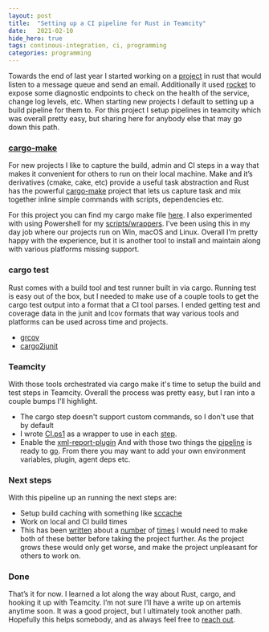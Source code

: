```yaml
---
layout:	post
title:	"Setting up a CI pipeline for Rust in Teamcity"
date:	2021-02-10
hide_hero: true
tags: continous-integration, ci, programming
categories: programming
---
```


Towards the end of last year I started working on a [project](https://github.com/n0mn0m/artemis/) in rust that would listen to a message queue and send an email. Additionally it used [rocket](https://rocket.rs/) to expose some diagnostic endpoints to check on the health of the service, change log levels, etc. When starting new projects I default to setting up a build pipeline for them to. For this project I setup pipelines in teamcity which was overall pretty easy, but sharing here for anybody else that may go down this path.

### [cargo-make](https://github.com/sagiegurari/cargo-make)

For new projects I like to capture the build, admin and CI steps in a way that makes it convenient for others to run on their local machine. Make and it’s derivatives (cmake, cake, etc) provide a useful task abstraction and Rust has the powerful [cargo-make](https://github.com/sagiegurari/cargo-make) project that lets us capture task and mix together inline simple commands with scripts, dependencies etc.

For this project you can find my cargo make file [here](https://github.com/n0mn0m/artemis/tree/Makefile.toml). I also experimented with using Powershell for my [scripts/wrappers](https://github.com/n0mn0m/artemis/tree/tools). I’ve been using this in my day job where our projects run on Win, macOS and Linux. Overall I’m pretty happy with the experience, but it is another tool to install and maintain along with various platforms missing support.

### cargo test

Rust comes with a build tool and test runner built in via cargo. Running test is easy out of the box, but I needed to make use of a couple tools to get the cargo test output into a format that a CI tool parses. I ended getting test and coverage data in the junit and lcov formats that way various tools and platforms can be used across time and projects.

* [grcov](https://github.com/mozilla/grcov)
* [cargo2junit](https://github.com/johnterickson/cargo2junit)

### Teamcity

With those tools orchestrated via cargo make it's time to setup the build and test steps in Teamcity. Overall the process was pretty easy, but I ran into a couple bumps I'll highlight.

* The cargo step doesn't support custom commands, so I don't use that by default
* I wrote [CI.ps1](https://github.com/n0mn0m/artemis/tree/tools/CI.ps1) as a wrapper to use in each [step](https://github.com/n0mn0m/artemis/tree/.teamcity/settings.kts#n88).
* Enable the [xml-report-plugin](https://github.com/n0mn0m/artemis/tree/.teamcity/settings.kts#n186)
And with those two things the [pipeline](https://github.com/n0mn0m/artemis/tree/.teamcity/settings.kts) is ready to [go](https://teamcity.burningdaylight.io/). From there you may want to add your own environment variables, plugin, agent deps etc.

### Next steps

With this pipeline up an running the next steps are:

* Setup build caching with something like [sccache](https://github.com/mozilla/sccache)
* Work on local and CI build times
* This has been [written](https://endler.dev/2020/rust-compile-times/) about a [number](https://blog.mozilla.org/nnethercote/2020/04/24/how-to-speed-up-the-rust-compiler-in-2020/) of [times](https://pingcap.com/blog/rust-compilation-model-calamity)
I would need to make both of these better before taking the project further. As the project grows these would only get worse, and make the project unpleasant for others to work on.

### Done

That’s it for now. I learned a lot along the way about Rust, cargo, and hooking it up with Teamcity. I’m not sure I’ll have a write up on artemis anytime soon. It was a good project, but I ultimately took another path. Hopefully this helps somebody, and as always feel free to [reach out](mailto:alexander@burningdaylight.io).
